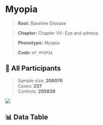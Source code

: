 # Myopia

> **Root:** Baseline Disease  

> **Chapter:** Chapter VII- Eye and adnexa  

> **Phenotype:** Myopia  

> **Code:** `H7_MYOPIA`

## 🧪 All Participants  
> Sample size: **206076**  
> Cases: **237**  
> Controls: **205839**
<img src="/Sensitive/Figures/ALL/Baseline/H7_MYOPIA.png"/>

## 📊 Data Table
<CsvTableMRF src="/Sensitive/Data/ALL/Baseline/LG_H7_MYOPIA.csv"/>

